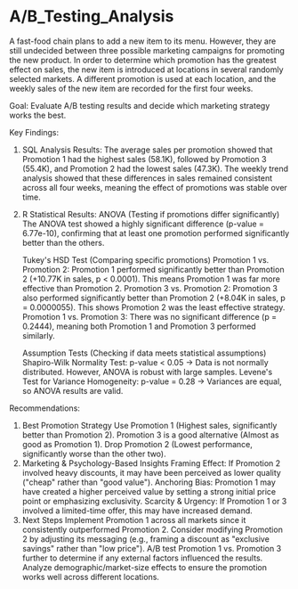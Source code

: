 # A/B_Testing_Analysis

A fast-food chain plans to add a new item to its menu. However, they are still undecided between three possible marketing campaigns for promoting the new product. In order to determine which promotion has the greatest effect on sales, the new item is introduced at locations in several randomly selected markets. A different promotion is used at each location, and the weekly sales of the new item are recorded for the first four weeks.

Goal: Evaluate A/B testing results and decide which marketing strategy works the best.

Key Findings:
1. SQL Analysis Results:
   The average sales per promotion showed that Promotion 1 had the highest sales (58.1K), followed by Promotion 3 (55.4K), and Promotion 2 had the lowest sales (47.3K).
   The weekly trend analysis showed that these differences in sales remained consistent across all four weeks, meaning the effect of promotions was stable over time.

2. R Statistical Results:
   ANOVA (Testing if promotions differ significantly)
   The ANOVA test showed a highly significant difference (p-value = 6.77e-10), confirming that at least one promotion performed significantly better than the others.

   Tukey's HSD Test (Comparing specific promotions)
   Promotion 1 vs. Promotion 2:
   Promotion 1 performed significantly better than Promotion 2 (+10.77K in sales, p < 0.0001).
   This means Promotion 1 was far more effective than Promotion 2.
   Promotion 3 vs. Promotion 2:
   Promotion 3 also performed significantly better than Promotion 2 (+8.04K in sales, p = 0.0000055).
   This shows Promotion 2 was the least effective strategy.
   Promotion 1 vs. Promotion 3:
   There was no significant difference (p = 0.2444), meaning both Promotion 1 and Promotion 3 performed similarly.

   Assumption Tests (Checking if data meets statistical assumptions)
   Shapiro-Wilk Normality Test: p-value < 0.05 → Data is not normally distributed. However, ANOVA is robust with large samples.
   Levene's Test for Variance Homogeneity: p-value = 0.28 → Variances are equal, so ANOVA results are valid.

Recommendations:
1. Best Promotion Strategy
Use Promotion 1 (Highest sales, significantly better than Promotion 2).
Promotion 3 is a good alternative (Almost as good as Promotion 1).
Drop Promotion 2 (Lowest performance, significantly worse than the other two).
2. Marketing & Psychology-Based Insights
Framing Effect: If Promotion 2 involved heavy discounts, it may have been perceived as lower quality ("cheap" rather than "good value").
Anchoring Bias: Promotion 1 may have created a higher perceived value by setting a strong initial price point or emphasizing exclusivity.
Scarcity & Urgency: If Promotion 1 or 3 involved a limited-time offer, this may have increased demand.
3. Next Steps
Implement Promotion 1 across all markets since it consistently outperformed Promotion 2.
Consider modifying Promotion 2 by adjusting its messaging (e.g., framing a discount as "exclusive savings" rather than "low price").
A/B test Promotion 1 vs. Promotion 3 further to determine if any external factors influenced the results.
Analyze demographic/market-size effects to ensure the promotion works well across different locations.
